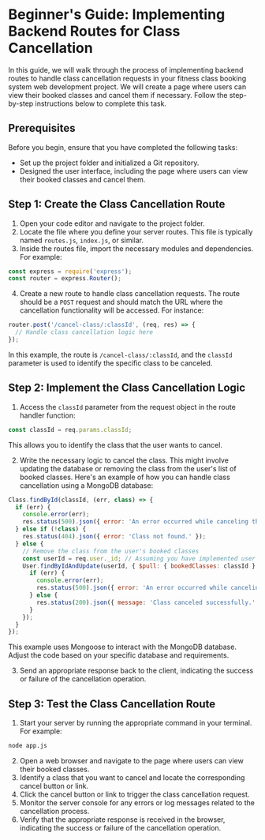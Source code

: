# Beginner's Guide: Implementing Backend Routes for Class Cancellation

In this guide, we will walk through the process of implementing backend routes to handle class cancellation requests in your fitness class booking system web development project. We will create a page where users can view their booked classes and cancel them if necessary. Follow the step-by-step instructions below to complete this task.

## Prerequisites
Before you begin, ensure that you have completed the following tasks:
- Set up the project folder and initialized a Git repository.
- Designed the user interface, including the page where users can view their booked classes and cancel them.

## Step 1: Create the Class Cancellation Route
1. Open your code editor and navigate to the project folder.
2. Locate the file where you define your server routes. This file is typically named `routes.js`, `index.js`, or similar.
3. Inside the routes file, import the necessary modules and dependencies. For example:
```javascript
const express = require('express');
const router = express.Router();
```

4. Create a new route to handle class cancellation requests. The route should be a `POST` request and should match the URL where the cancellation functionality will be accessed. For instance:
```javascript
router.post('/cancel-class/:classId', (req, res) => {
  // Handle class cancellation logic here
});
```
   In this example, the route is `/cancel-class/:classId`, and the `classId` parameter is used to identify the specific class to be canceled.

## Step 2: Implement the Class Cancellation Logic
1. Access the `classId` parameter from the request object in the route handler function:
```javascript
const classId = req.params.classId;
```
   This allows you to identify the class that the user wants to cancel.

2. Write the necessary logic to cancel the class. This might involve updating the database or removing the class from the user's list of booked classes. Here's an example of how you can handle class cancellation using a MongoDB database:
```javascript
Class.findById(classId, (err, class) => {
  if (err) {
    console.error(err);
    res.status(500).json({ error: 'An error occurred while canceling the class.' });
  } else if (!class) {
    res.status(404).json({ error: 'Class not found.' });
  } else {
    // Remove the class from the user's booked classes
    const userId = req.user._id; // Assuming you have implemented user authentication
    User.findByIdAndUpdate(userId, { $pull: { bookedClasses: classId } }, (err) => {
      if (err) {
        console.error(err);
        res.status(500).json({ error: 'An error occurred while canceling the class.' });
      } else {
        res.status(200).json({ message: 'Class canceled successfully.' });
      }
    });
  }
});
```
   This example uses Mongoose to interact with the MongoDB database. Adjust the code based on your specific database and requirements.

3. Send an appropriate response back to the client, indicating the success or failure of the cancellation operation.

## Step 3: Test the Class Cancellation Route
1. Start your server by running the appropriate command in your terminal. For example:
```bash
node app.js
```

2. Open a web browser and navigate to the page where users can view their booked classes.
3. Identify a class that you want to cancel and locate the corresponding cancel button or link.
4. Click the cancel button or link to trigger the class cancellation request.
5. Monitor the server console for any errors or log messages related to the cancellation process.
6. Verify that the appropriate response is received in the browser, indicating the success or failure of the cancellation operation.

